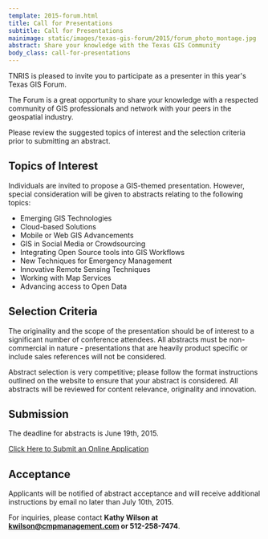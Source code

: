 ```yaml
---
template: 2015-forum.html
title: Call for Presentations
subtitle: Call for Presentations
mainimage: static/images/texas-gis-forum/2015/forum_photo_montage.jpg
abstract: Share your knowledge with the Texas GIS Community
body_class: call-for-presentations
---
```


TNRIS is pleased to invite you to participate as a presenter in this year's Texas GIS Forum.

The Forum is a great opportunity to share your knowledge with a respected community of GIS professionals and network with your peers in the geospatial industry.

Please review the suggested topics of interest and the selection criteria prior to submitting an abstract.

## Topics of Interest

 Individuals are invited to propose a GIS-themed presentation. However, special consideration will be given to abstracts relating to the following topics:

- Emerging GIS Technologies
- Cloud-based Solutions
- Mobile or Web GIS Advancements
- GIS in Social Media or Crowdsourcing
- Integrating Open Source tools into GIS Workflows
- New Techniques for Emergency Management
- Innovative Remote Sensing Techniques
- Working with Map Services
- Advancing access to Open Data

## Selection Criteria

The originality and the scope of the presentation should be of interest to a significant number of conference attendees. All abstracts must be non-commercial in nature - presentations that are heavily product specific or include sales references will not be considered.

Abstract selection is very competitive; please follow the format instructions outlined on the website to ensure that your abstract is considered. All abstracts will be reviewed for content relevance, originality and innovation.

## Submission

The deadline for abstracts is June 19th, 2015.

<a class="btn btn-lg btn-danger" href="https://www.surveymonkey.com/s/HZQZM8D">Click Here to Submit an Online Application</a>

## Acceptance

Applicants will be notified of abstract acceptance and will receive additional instructions by email no later than July 10th, 2015. 

For inquiries, please contact **Kathy Wilson at kwilson@cmpmanagement.com or 512-258-7474**.
